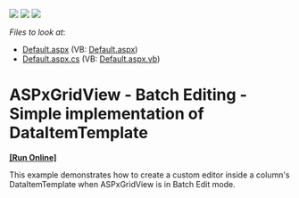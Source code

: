 <!-- default badges list -->
![](https://img.shields.io/endpoint?url=https://codecentral.devexpress.com/api/v1/VersionRange/128533010/16.2.4%2B)
[![](https://img.shields.io/badge/Open_in_DevExpress_Support_Center-FF7200?style=flat-square&logo=DevExpress&logoColor=white)](https://supportcenter.devexpress.com/ticket/details/T483366)
[![](https://img.shields.io/badge/📖_How_to_use_DevExpress_Examples-e9f6fc?style=flat-square)](https://docs.devexpress.com/GeneralInformation/403183)
<!-- default badges end -->
<!-- default file list -->
*Files to look at*:

* [Default.aspx](./CS/Default.aspx) (VB: [Default.aspx](./VB/Default.aspx))
* [Default.aspx.cs](./CS/Default.aspx.cs) (VB: [Default.aspx.vb](./VB/Default.aspx.vb))
<!-- default file list end -->
# ASPxGridView - Batch Editing - Simple implementation of DataItemTemplate
<!-- run online -->
**[[Run Online]](https://codecentral.devexpress.com/t483366/)**
<!-- run online end -->


<p>This example demonstrates how to create a custom editor inside a column's DataItemTemplate when ASPxGridView is in Batch Edit mode.</p>

<br/>



